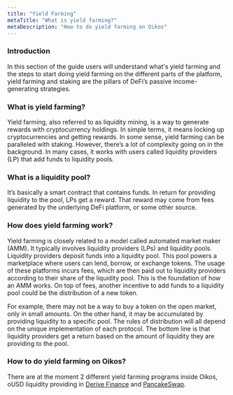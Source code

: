 ```yaml
---
title: "Yield Farming"
metaTitle: "What is yield farming?"
metaDescription: "How to do yield farming on Oikos"
---
```

### Introduction
In this section of the guide users will understand what's yield farming and the steps to start doing yield farming on the different parts of the platform, yield farming and staking are the pillars of DeFi’s passive income-generating strategies.
### What is yield farming?
Yield farming, also referred to as liquidity mining, is a way to generate rewards with cryptocurrency holdings. In simple terms, it means locking up cryptocurrencies and getting rewards. In some sense, yield farming can be paralleled with staking. However, there’s a lot of complexity going on in the background. In many cases, it works with users called liquidity providers (LP) that add funds to liquidity pools.
### What is a liquidity pool? 
It’s basically a smart contract that contains funds. In return for providing liquidity to the pool, LPs get a reward. That reward may come from fees generated by the underlying DeFi platform, or some other source.
### How does yield farming work?
Yield farming is closely related to a model called automated market maker (AMM). It typically involves liquidity providers (LPs) and liquidity pools. Liquidity providers deposit funds into a liquidity pool. This pool powers a marketplace where users can lend, borrow, or exchange tokens. The usage of these platforms incurs fees, which are then paid out to liquidity providers according to their share of the liquidity pool. This is the foundation of how an AMM works. On top of fees, another incentive to add funds to a liquidity pool could be the distribution of a new token. 

For example, there may not be a way to buy a token on the open market, only in small amounts. On the other hand, it may be accumulated by providing liquidity to a specific pool. The rules of distribution will all depend on the unique implementation of each protocol. The bottom line is that liquidity providers get a return based on the amount of liquidity they are providing to the pool.
### How to do yield farming on Oikos?
There are at the moment 2 different yield farming programs inside Oikos, oUSD liquidity providing in [Derive Finance](/liquidity/derive) and [PancakeSwap](/liquidity/pancake).